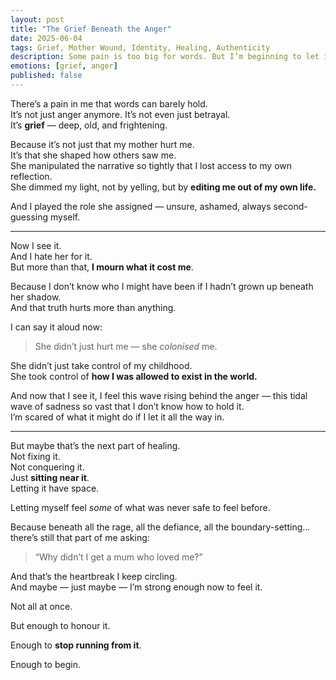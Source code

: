 ```yaml
---
layout: post
title: "The Grief Beneath the Anger"
date: 2025-06-04
tags: Grief, Mother Wound, Identity, Healing, Authenticity
description: Some pain is too big for words. But I’m beginning to let it speak.
emotions: [grief, anger]
published: false
---
```


There’s a pain in me that words can barely hold.  
It’s not just anger anymore. It’s not even just betrayal.  
It’s **grief** — deep, old, and frightening.

Because it’s not just that my mother hurt me.  
It’s that she shaped how others saw me.  
She manipulated the narrative so tightly that I lost access to my own reflection.  
She dimmed my light, not by yelling, but by **editing me out of my own life.**

And I played the role she assigned — unsure, ashamed, always second-guessing myself.

---

Now I see it.  
And I hate her for it.  
But more than that, **I mourn what it cost me**.

Because I don’t know who I might have been if I hadn’t grown up beneath her shadow.  
And that truth hurts more than anything.

I can say it aloud now:  
> She didn’t just hurt me — she *colonised* me.

She didn’t just take control of my childhood.  
She took control of **how I was allowed to exist in the world.**

And now that I see it, I feel this wave rising behind the anger — this tidal wave of sadness so vast that I don’t know how to hold it.  
I’m scared of what it might do if I let it all the way in.

---

But maybe that’s the next part of healing.  
Not fixing it.  
Not conquering it.  
Just **sitting near it**.  
Letting it have space.

Letting myself feel *some* of what was never safe to feel before.

Because beneath all the rage, all the defiance, all the boundary-setting… there’s still that part of me asking:

> “Why didn’t I get a mum who loved me?”

And that’s the heartbreak I keep circling.  
And maybe — just maybe — I’m strong enough now to feel it.

Not all at once.

But enough to honour it.

Enough to **stop running from it**.

Enough to begin.
